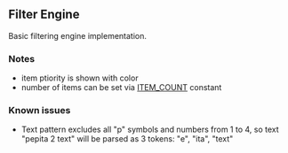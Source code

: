 ## Filter Engine

Basic filtering engine implementation. 

### Notes
- item ptiority is shown with color
- number of items can be set via [ITEM_COUNT](app/src/main/java/me/abhelly/filterengine/FilterFragment.java#L39) constant

### Known issues
- Text pattern excludes all "p" symbols and numbers from 1 to 4, so text "pepita 2 text" will be parsed as 3 tokens: "e", "ita", "text"
